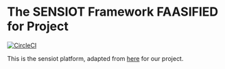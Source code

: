 # __The SENSIOT Framework__ FAASIFIED for Project

[![CircleCI](https://circleci.com/gh/chrisioa/sensiot_nsq.svg?style=svg)](https://circleci.com/gh/chrisioa/sensiot_nsq)

This is the sensiot platform, adapted from [here](https://github.com/uniba-ub/The-SENSIOT-Framework) for our project. 

